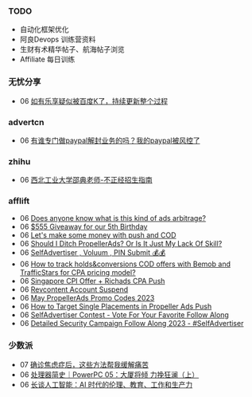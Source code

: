 ### TODO
-  自动化框架优化
-  阿良Devops 训练营资料
-  生财有术精华帖子、航海帖子浏览
-  Affiliate 每日训练

### 无忧分享
<!-- ruyo:START -->
-  06 [如有乐享疑似被百度K了，持续更新整个过程](https://51.ruyo.net/18365.html)<!-- ruyo:END -->

### advertcn
<!-- advertcn:START -->
-  06 [有谁专门做paypal解封业务的吗？我的paypal被风控了](https://www.advertcn.com/forum.php?mod=viewthread&tid=110257)<!-- advertcn:END -->

### zhihu
<!-- zhihu:START -->
-  06 [西北工业大学邵典老师-不正经招生指南](http://zhuanlan.zhihu.com/p/623058801?utm_campaign=rss&utm_medium=rss&utm_source=rss&utm_content=title)<!-- zhihu:END -->

### afflift
<!-- afflift:START -->
-  06 [Does anyone know what is this kind of ads arbitrage?](https://afflift.com/f/threads/does-anyone-know-what-is-this-kind-of-ads-arbitrage.10894/)
-  06 [$555 Giveaway for our 5th Birthday](https://afflift.com/f/threads/555-giveaway-for-our-5th-birthday.10855/)
-  06 [Let&#39;s make some money with push and COD](https://afflift.com/f/threads/lets-make-some-money-with-push-and-cod.10893/)
-  06 [Should I Ditch PropellerAds? Or Is It Just My Lack Of Skill?](https://afflift.com/f/threads/should-i-ditch-propellerads-or-is-it-just-my-lack-of-skill.10787/)
-  06 [SelfAdvertiser , Voluum , PIN Submit 💰💰](https://afflift.com/f/threads/selfadvertiser-voluum-pin-submit-%F0%9F%92%B0%F0%9F%92%B0.10690/)
-  06 [How to track holds&amp;conversions COD offers with Bemob and TrafficStars for CPA pricing model?](https://afflift.com/f/threads/how-to-track-holds-conversions-cod-offers-with-bemob-and-trafficstars-for-cpa-pricing-model.10891/)
-  06 [Singapore CPI Offer + Richads CPA Push](https://afflift.com/f/threads/singapore-cpi-offer-richads-cpa-push.10772/)
-  06 [Revcontent Account Suspend](https://afflift.com/f/threads/revcontent-account-suspend.10833/)
-  06 [May PropellerAds Promo Codes 2023](https://afflift.com/f/threads/may-propellerads-promo-codes-2023.10871/)
-  06 [How to Target Single Placements in Propeller Ads Push](https://afflift.com/f/threads/how-to-target-single-placements-in-propeller-ads-push.10869/)
-  06 [SelfAdvertiser Contest - Vote For Your Favorite Follow Along](https://afflift.com/f/threads/selfadvertiser-contest-vote-for-your-favorite-follow-along.10857/)
-  06 [Detailed Security Campaign Follow Along 2023 - #SelfAdvertiser](https://afflift.com/f/threads/detailed-security-campaign-follow-along-2023-selfadvertiser.10779/)<!-- afflift:END -->

### 少数派
<!-- sspai:START -->
-  07 [确诊焦虑症后，这些方法帮我缓解痛苦](https://sspai.com/post/79559)
-  06 [处理器简史｜PowerPC 05：大厦将倾 力挽狂澜（上）](https://sspai.com/prime/story/sv-anecdotes-12)
-  06 [长谈人工智能：AI 时代的伦理、教育、工作和生产力](https://sspai.com/post/79596)<!-- sspai:END -->
